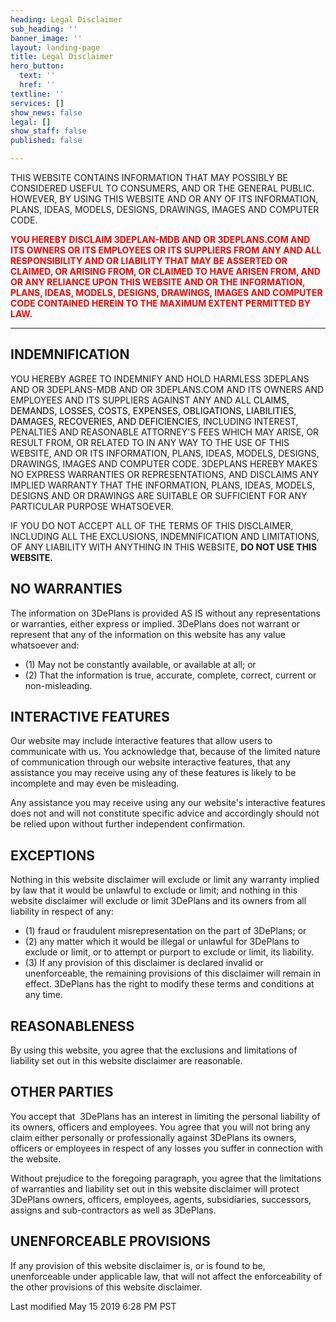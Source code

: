 ```yaml
---
heading: Legal Disclaimer
sub_heading: ''
banner_image: ''
layout: landing-page
title: Legal Disclaimer
hero_button:
  text: ''
  href: ''
textline: ''
services: []
show_news: false
legal: []
show_staff: false
published: false

---
```

THIS WEBSITE CONTAINS INFORMATION THAT MAY POSSIBLY BE CONSIDERED USEFUL TO CONSUMERS, AND OR THE GENERAL PUBLIC. HOWEVER, BY USING THIS WEBSITE AND OR ANY OF ITS INFORMATION, PLANS, IDEAS, MODELS, DESIGNS, DRAWINGS, IMAGES AND COMPUTER CODE.

<span style="color: #ff0000;"><strong>YOU HEREBY DISCLAIM 3DEPLAN-MDB AND OR 3DEPLANS.COM AND ITS OWNERS OR ITS EMPLOYEES OR ITS SUPPLIERS FROM ANY AND ALL RESPONSIBILITY AND OR LIABILITY THAT MAY BE ASSERTED OR CLAIMED, OR ARISING FROM, OR CLAIMED TO HAVE ARISEN FROM, AND OR ANY RELIANCE UPON THIS WEBSITE AND OR THE INFORMATION, PLANS, IDEAS, MODELS, DESIGNS, DRAWINGS, IMAGES AND COMPUTER CODE CONTAINED HEREIN TO THE MAXIMUM EXTENT PERMITTED BY LAW.</strong></span>

* * *

## INDEMNIFICATION

YOU HEREBY AGREE TO INDEMNIFY AND HOLD HARMLESS 3DEPLANS AND OR 3DEPLANS-MDB AND OR 3DEPLANS.COM AND ITS OWNERS AND EMPLOYEES AND ITS SUPPLIERS AGAINST ANY AND ALL <span style="color: #000000;">CLAIMS, DEMANDS, LOSSES, COSTS, EXPENSES, OBLIGATIONS, LIABILITIES, DAMAGES, RECOVERIES, AND DEFICIENCIES</span>, INCLUDING INTEREST, PENALTIES AND REASONABLE ATTORNEY'S FEES WHICH MAY ARISE, OR RESULT FROM, OR RELATED TO IN ANY WAY TO THE USE OF THIS WEBSITE, AND OR ITS INFORMATION, PLANS, IDEAS, MODELS, DESIGNS, DRAWINGS, IMAGES AND COMPUTER CODE. 3DEPLANS HEREBY MAKES NO EXPRESS WARRANTIES OR REPRESENTATIONS, AND DISCLAIMS ANY IMPLIED WARRANTY THAT THE INFORMATION, PLANS, IDEAS, MODELS, DESIGNS AND OR DRAWINGS ARE SUITABLE OR SUFFICIENT FOR ANY PARTICULAR PURPOSE WHATSOEVER.

IF YOU DO NOT ACCEPT ALL OF THE TERMS OF THIS DISCLAIMER, INCLUDING ALL THE EXCLUSIONS, INDEMNIFICATION AND LIMITATIONS, OF ANY LIABILITY WITH ANYTHING IN THIS WEBSITE, **DO NOT USE THIS WEBSITE.**

## NO WARRANTIES

The information on 3DePlans is provided AS IS without any representations or warranties, either express or implied. 3DePlans does not warrant or represent that any of the information on this website has any value whatsoever and:

  * (1) May not be constantly available, or available at all; or
  * (2) That the information is true, accurate, complete, correct, current or non-misleading.

## INTERACTIVE FEATURES

Our website may include interactive features that allow users to communicate with us. You acknowledge that, because of the limited nature of communication through our website interactive features, that any assistance you may receive using any of these features is likely to be incomplete and may even be misleading.

Any assistance you may receive using any our website's interactive features does not and will not constitute specific advice and accordingly should not be relied upon without further independent confirmation.

## EXCEPTIONS

Nothing in this website disclaimer will exclude or limit any warranty implied by law that it would be unlawful to exclude or limit; and nothing in this website disclaimer will exclude or limit 3DePlans and its owners from all liability in respect of any:

  * (1) fraud or fraudulent misrepresentation on the part of 3DePlans; or
  * (2) any matter which it would be illegal or unlawful for 3DePlans to exclude or limit, or to attempt or purport to exclude or limit, its liability.
  * (3) If any provision of this disclaimer is declared invalid or unenforceable, the remaining provisions of this disclaimer will remain in effect. 3DePlans has the right to modify these terms and conditions at any time.

## REASONABLENESS

By using this website, you agree that the exclusions and limitations of liability set out in this website disclaimer are reasonable.

## OTHER PARTIES

You accept that  3DePlans has an interest in limiting the personal liability of its owners, officers and employees. You agree that you will not bring any claim either personally or professionally against 3DePlans its owners, officers or employees in respect of any losses you suffer in connection with the website.

Without prejudice to the foregoing paragraph, you agree that the limitations of warranties and liability set out in this website disclaimer will protect 3DePlans owners, officers, employees, agents, subsidiaries, successors, assigns and sub-contractors as well as 3DePlans.

## UNENFORCEABLE PROVISIONS

If any provision of this website disclaimer is, or is found to be, unenforceable under applicable law, that will not affect the enforceability of the other provisions of this website disclaimer.

Last modified May 15 2019 6:28 PM PST